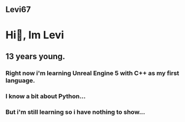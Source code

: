 ## Levi67
<h1>Hi👋, Im Levi</h1>
<h2>13 years young.</h2>
<h3>Right now i'm learning Unreal Engine 5 with C++ as my first language.</h3>
<h3>I know a bit about Python...</h3>
<h3>But i'm still learning so i have nothing to show...</h3>
